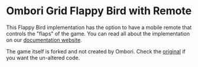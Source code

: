 # Ombori Grid Flappy Bird with Remote
This Flappy Bird implementation has the option to have a mobile remote that controls the "flaps" of the game. You can read all about the implementation on our [documentation website](https://developer.omborigrid.com/#/demo/flappy-bird).

The game itself is forked and not created by Ombori. Check the [original](https://github.com/aaarafat/JS-Flappy-Bird) if you want the un-altered code.
